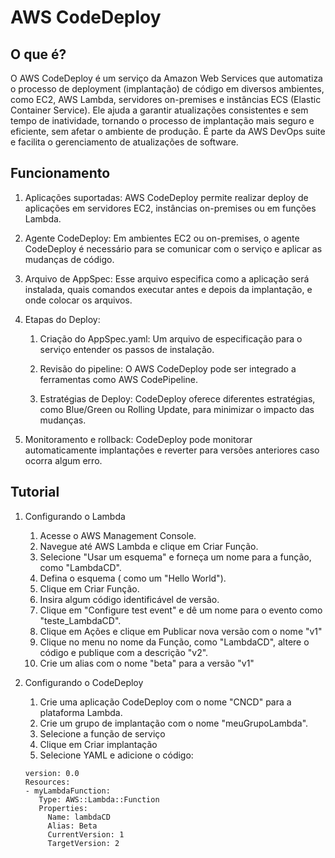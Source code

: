 # AWS CodeDeploy

## O que é?
O AWS CodeDeploy é um serviço da Amazon Web Services que automatiza o processo de deployment (implantação) de código em diversos ambientes, como EC2, AWS Lambda, servidores on-premises e instâncias ECS (Elastic Container Service). Ele ajuda a garantir atualizações consistentes e sem tempo de inatividade, tornando o processo de implantação mais seguro e eficiente, sem afetar o ambiente de produção. É parte da AWS DevOps suite e facilita o gerenciamento de atualizações de software.

## Funcionamento

1. Aplicações suportadas: AWS CodeDeploy permite realizar deploy de aplicações em servidores EC2, instâncias on-premises ou em funções Lambda.

2. Agente CodeDeploy: Em ambientes EC2 ou on-premises, o agente CodeDeploy é necessário para se comunicar com o serviço e aplicar as mudanças de código.

3. Arquivo de AppSpec: Esse arquivo especifica como a aplicação será instalada, quais comandos executar antes e depois da implantação, e onde colocar os arquivos.

4. Etapas do Deploy:
   1. Criação do AppSpec.yaml: Um arquivo de especificação para o serviço entender os passos de instalação.
   
   2. Revisão do pipeline: O AWS CodeDeploy pode ser integrado a ferramentas como AWS CodePipeline.
   
   3. Estratégias de Deploy: CodeDeploy oferece diferentes estratégias, como Blue/Green ou Rolling Update, para minimizar o impacto das mudanças.

5. Monitoramento e rollback: CodeDeploy pode monitorar automaticamente implantações e reverter para versões anteriores caso ocorra algum erro.

## Tutorial

1. Configurando o Lambda
   1. Acesse o AWS Management Console.
   2. Navegue até AWS Lambda e clique em Criar Função.
   3. Selecione "Usar um esquema" e forneça um nome para a função, como "LambdaCD".
   4. Defina o esquema ( como um "Hello World").
   5. Clique em Criar Função.
   6. Insira algum código identificável de versão.
   7. Clique em "Configure test event" e dê um nome para o evento como "teste_LambdaCD".
   8. Clique em Ações e clique em Publicar nova versão com o nome "v1"
   9. Clique no menu no nome da Função, como "LambdaCD", altere o código e publique com a descrição "v2".
   10. Crie um alias com o nome "beta" para a versão "v1"

3. Configurando o CodeDeploy
   1. Crie uma aplicação CodeDeploy com o nome "CNCD" para a plataforma Lambda.
   2. Crie um grupo de implantação com o nome "meuGrupoLambda".
   3. Selecione a função de serviço
   4. Clique em Criar implantação
   5. Selecione YAML e adicione o código:

   ```
   version: 0.0
   Resources:
   - myLambdaFunction:
      Type: AWS::Lambda::Function
      Properties:
        Name: lambdaCD
        Alias: Beta
        CurrentVersion: 1
        TargetVersion: 2
   ```
